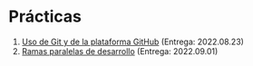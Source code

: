 # Prácticas

1. [Uso de Git y de la plataforma GitHub](./1/README.md) (Entrega: 2022.08.23)
2. [Ramas paralelas de desarrollo](./2/README.md) (Entrega: 2022.09.01)
<!-- 3. [Ignorando archivos innecesarios](./3/README.md) (Entrega: 2021.xx.xx) -->
